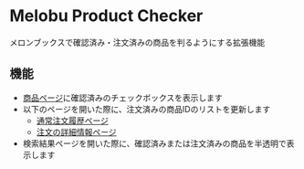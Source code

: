 # Melobu Product Checker

メロンブックスで確認済み・注文済みの商品を判るようにする拡張機能

## 機能

- [商品ページ](https://www.melonbooks.co.jp/detail/detail.php?product_id=2502182)に確認済みのチェックボックスを表示します
- 以下のページを開いた際に、注文済みの商品IDのリストを更新します
  - [通常注文履歴ページ](https://www.melonbooks.co.jp/mypage/history.php)
  - [注文の詳細情報ページ](https://www.melonbooks.co.jp/mypage/history_detail.php)
- 検索結果ページを開いた際に、確認済みまたは注文済みの商品を半透明で表示します
